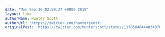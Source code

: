 ```yaml
---
date: 'Mon Sep 30 02:59:37 +0000 2019'
layout: like
authorName: Hunter Scott
authorUrl: 'https://twitter.com/hunterscott'
originalPost: 'https://twitter.com/hunterscott/status/1178504644483407872'
---
```

